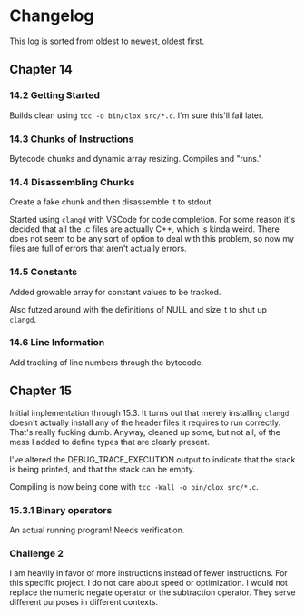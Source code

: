 # Changelog
This log is sorted from oldest to newest, oldest first.

## Chapter 14
### 14.2 Getting Started
Builds clean using `tcc -o bin/clox src/*.c`.  I'm sure this'll fail later.

### 14.3 Chunks of Instructions
Bytecode chunks and dynamic array resizing.  Compiles and "runs."

### 14.4 Disassembling Chunks
Create a fake chunk and then disassemble it to stdout.

Started using `clangd` with VSCode for code completion.  For some reason it's
decided that all the .c files are actually C++, which is kinda weird.  There
does not seem to be any sort of option to deal with this problem, so now my files
are full of errors that aren't actually errors.

### 14.5 Constants
Added growable array for constant values to be tracked.

Also futzed around with the definitions of NULL and size_t to shut up `clangd`.

### 14.6 Line Information
Add tracking of line numbers through the bytecode.

## Chapter 15
Initial implementation through 15.3.  It turns out that merely installing
`clangd` doesn't actually install any of the header files it requires to run
correctly.  That's really fucking dumb.  Anyway, cleaned up some, but not all,
of the mess I added to define types that are clearly present.

I've altered the DEBUG_TRACE_EXECUTION output to indicate that the stack is
being printed, and that the stack can be empty.

Compiling is now being done with `tcc -Wall -o bin/clox src/*.c`.

### 15.3.1 Binary operators

An actual running program!  Needs verification.

### Challenge 2

I am heavily in favor of more instructions instead of fewer instructions.  For
this specific project, I do not care about speed or optimization.  I would not
replace the numeric negate operator or the subtraction operator.  They serve
different purposes in different contexts.
